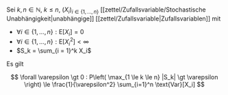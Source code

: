 Sei $k, n \in \mathbb{N}$, $k \le n$, $(X_i)_{i \in \{ 1, \dots, n \}}$ [[zettel/Zufallsvariable/Stochastische Unabhängigkeit|unabhängige]] [[zettel/Zufallsvariable|Zufallsvariablen]] mit
- $\forall i \in \{ 1, \dots, n \} : \text{E}[X_i] = 0$
- $\forall i \in \{ 1, \dots, n \} : \text{E}[X_i^2] \lt \infty$
- $S_k = \sum_{i = 1}^k X_i$

Es gilt

$$
	\forall \varepsilon \gt 0 : P\left( \max_{1 \le k \le n} |S_k| \gt \varepsilon \right) \le \frac{1}{\varepsilon^2} \sum_{i=1}^n \text{Var}[X_i]
$$